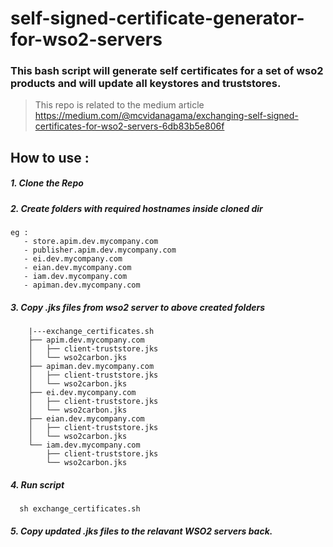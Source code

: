 # self-signed-certificate-generator-for-wso2-servers

### This bash script will generate self certificates for a set of wso2 products and will update all keystores and truststores.

> This repo is related to the medium article https://medium.com/@mcvidanagama/exchanging-self-signed-certificates-for-wso2-servers-6db83b5e806f

## How to use :
##### 1. Clone the Repo
##### 2. Create folders with required hostnames inside cloned dir
    eg : 
       - store.apim.dev.mycompany.com
       - publisher.apim.dev.mycompany.com
       - ei.dev.mycompany.com
       - eian.dev.mycompany.com
       - iam.dev.mycompany.com
       - apiman.dev.mycompany.com

##### 3. Copy .jks files from wso2 server to above created folders
        |---exchange_certificates.sh
        ├── apim.dev.mycompany.com
        │   ├── client-truststore.jks
        │   └── wso2carbon.jks
        ├── apiman.dev.mycompany.com
        │   ├── client-truststore.jks
        │   └── wso2carbon.jks
        ├── ei.dev.mycompany.com
        │   ├── client-truststore.jks
        │   └── wso2carbon.jks
        ├── eian.dev.mycompany.com
        │   ├── client-truststore.jks
        │   └── wso2carbon.jks
        └── iam.dev.mycompany.com
            ├── client-truststore.jks
            └── wso2carbon.jks
            
##### 4. Run script
      sh exchange_certificates.sh

##### 5. Copy updated .jks files to the relavant WSO2 servers back.

